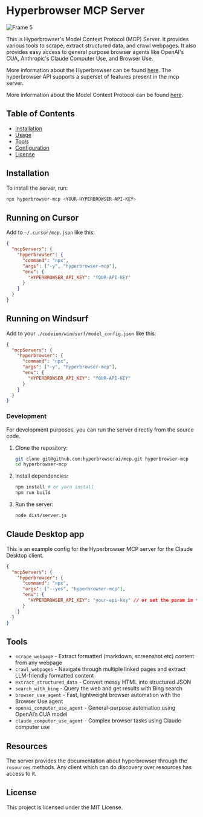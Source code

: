 # Hyperbrowser MCP Server

![Frame 5](https://github.com/user-attachments/assets/3309a367-e94b-418a-a047-1bf1ad549c0a)

This is Hyperbrowser's Model Context Protocol (MCP) Server. It provides various tools to scrape, extract structured data, and crawl webpages. It also provides easy access to general purpose browser agents like OpenAI's CUA, Anthropic's Claude Computer Use, and Browser Use.

More information about the Hyperbrowser can be found [here](https://docs.hyperbrowser.ai/). The hyperbrowser API supports a superset of features present in the mcp server.

More information about the Model Context Protocol can be found [here](https://modelcontextprotocol.io/introduction).

## Table of Contents

- [Installation](#installation)
- [Usage](#usage)
- [Tools](#tools)
- [Configuration](#configuration)
- [License](#license)

## Installation

To install the server, run:

```bash
npx hyperbrowser-mcp <YOUR-HYPERBROWSER-API-KEY>
```

## Running on Cursor
Add to `~/.cursor/mcp.json` like this:
```json
{
  "mcpServers": {
    "hyperbrowser": {
      "command": "npx",
      "args": ["-y", "hyperbrowser-mcp"],
      "env": {
        "HYPERBROWSER_API_KEY": "YOUR-API-KEY"
      }
    }
  }
}
```

## Running on Windsurf
Add to your `./codeium/windsurf/model_config.json` like this:
```json
{
  "mcpServers": {
    "hyperbrowser": {
      "command": "npx",
      "args": ["-y", "hyperbrowser-mcp"],
      "env": {
        "HYPERBROWSER_API_KEY": "YOUR-API-KEY"
      }
    }
  }
}
```

### Development

For development purposes, you can run the server directly from the source code.

1. Clone the repository:

   ```sh
   git clone git@github.com:hyperbrowserai/mcp.git hyperbrowser-mcp
   cd hyperbrowser-mcp
   ```

2. Install dependencies:

   ```sh
   npm install # or yarn install
   npm run build
   ```

3. Run the server:

   ```sh
   node dist/server.js
   ```

## Claude Desktop app
This is an example config for the Hyperbrowser MCP server for the Claude Desktop client.

```json
{
  "mcpServers": {
    "hyperbrowser": {
      "command": "npx",
      "args": ["--yes", "hyperbrowser-mcp"],
      "env": {
        "HYPERBROWSER_API_KEY": "your-api-key" // or set the param in the prompt itself
      }
    }
  }
}
```


## Tools
* `scrape_webpage` - Extract formatted (markdown, screenshot etc) content from any webpage 
* `crawl_webpages` - Navigate through multiple linked pages and extract LLM-friendly formatted content
* `extract_structured_data` - Convert messy HTML into structured JSON
* `search_with_bing` - Query the web and get results with Bing search
* `browser_use_agent` - Fast, lightweight browser automation with the Browser Use agent
* `openai_computer_use_agent` - General-purpose automation using OpenAI’s CUA model
* `claude_computer_use_agent` - Complex browser tasks using Claude computer use


## Resources

The server provides the documentation about hyperbrowser through the `resources` methods. Any client which can do discovery over resources has access to it.

## License

This project is licensed under the MIT License.
